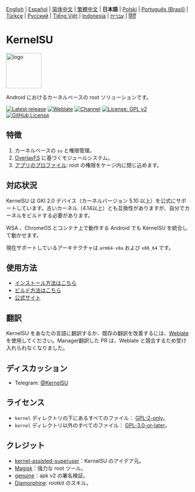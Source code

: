 [English](README.md) | [Español](README_ES.md) | [简体中文](README_CN.md) | [繁體中文](README_TW.md) | **日本語** | [Polski](README_PL.md) | [Português (Brasil)](README_PT-BR.md) | [Türkçe](README_TR.md) | [Русский](README_RU.md) | [Tiếng Việt](README_VI.md) | [Indonesia](README_ID.md) | [עברית](README_IW.md) | [हिंदी](README_IN.md)

# KernelSU

<img src="https://kernelsu.org/logo.png" style="width: 96px;" alt="logo">

Android におけるカーネルベースの root ソリューションです。

[![Latest release](https://img.shields.io/github/v/release/tiann/KernelSU?label=Release&logo=github)](https://github.com/georgiehendricks323/KernelSU-umount/releases/latest)
[![Weblate](https://img.shields.io/badge/Localization-Weblate-teal?logo=weblate)](https://hosted.weblate.org/engage/kernelsu)
[![Channel](https://img.shields.io/badge/Follow-Telegram-blue.svg?logo=telegram)](https://t.me/KernelSU)
[![License: GPL v2](https://img.shields.io/badge/License-GPL%20v2-orange.svg?logo=gnu)](https://www.gnu.org/licenses/old-licenses/gpl-2.0.en.html)
[![GitHub License](https://img.shields.io/github/license/tiann/KernelSU?logo=gnu)](/LICENSE)

## 特徴

1. カーネルベースの `su` と権限管理。
2. [OverlayFS](https://en.wikipedia.org/wiki/OverlayFS) に基づくモジュールシステム。
3. [アプリのプロファイル](https://kernelsu.org/guide/app-profile.html): root の権限をケージ内に閉じ込めます。

## 対応状況

KernelSU は GKI 2.0 デバイス（カーネルバージョン 5.10 以上）を公式にサポートしています。古いカーネル（4.14以上）とも互換性がありますが、自分でカーネルをビルドする必要があります。

WSA 、ChromeOS とコンテナ上で動作する Android でも KernelSU を統合して動かせます。

現在サポートしているアーキテクチャは `arm64-v8a` および `x86_64` です。

## 使用方法

- [インストール方法はこちら](https://kernelsu.org/ja_JP/guide/installation.html)
- [ビルド方法はこちら](https://kernelsu.org/guide/how-to-build.html)
- [公式サイト](https://kernelsu.org/ja_JP/)

## 翻訳

KernelSU をあなたの言語に翻訳するか、既存の翻訳を改善するには、[Weblate](https://hosted.weblate.org/engage/kernelsu/) を使用してください。Manager翻訳した PR は、Weblate と競合するため受け入れられなくなりました。

## ディスカッション

- Telegram: [@KernelSU](https://t.me/KernelSU)

## ライセンス

- `kernel` ディレクトリの下にあるすべてのファイル： [GPL-2-only](https://www.gnu.org/licenses/old-licenses/gpl-2.0.en.html)。
- `kernel` ディレクトリ以外のすべてのファイル： [GPL-3.0-or-later](https://www.gnu.org/licenses/gpl-3.0.html)。

## クレジット

- [kernel-assisted-superuser](https://git.zx2c4.com/kernel-assisted-superuser/about/)：KernelSU のアイデア元。
- [Magisk](https://github.com/topjohnwu/Magisk)：強力な root ツール。
- [genuine](https://github.com/brevent/genuine/)：apk v2 の署名検証。
- [Diamorphine](https://github.com/m0nad/Diamorphine): rootkit のスキル。
